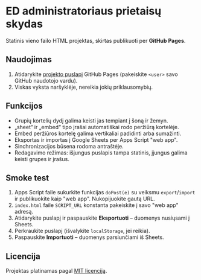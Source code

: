 # ED administratoriaus prietaisų skydas

Statinis vieno failo HTML projektas, skirtas publikuoti per **GitHub Pages**.

## Naudojimas

1. Atidarykite [projekto puslapį](https://<user>.github.io/admin-dashboard/) GitHub Pages (pakeiskite `<user>` savo GitHub naudotojo vardu).
2. Viskas vyksta naršyklėje, nereikia jokių priklausomybių.

## Funkcijos

- Grupių kortelių dydį galima keisti jas tempiant į šoną ir žemyn.
- „sheet“ ir „embed“ tipo įrašai automatiškai rodo peržiūrą kortelėje.
- Embed peržiūros kortelę galima vertikaliai padidinti arba sumažinti.
- Eksportas ir importas į Google Sheets per Apps Script "web app".
- Sinchronizacijos būsena rodoma antraštėje.
- Redagavimo režimas: išjungus puslapis tampa statinis, įjungus galima keisti grupes ir įrašus.

## Smoke test

1. Apps Script faile sukurkite funkcijas `doPost(e)` su veiksmu `export`/`import` ir publikuokite kaip "web app". Nukopijuokite gautą URL.
2. `index.html` faile `SCRIPT_URL` konstanta pakeiskite į savo "web app" adresą.
3. Atidarykite puslapį ir paspauskite **Eksportuoti** – duomenys nusiųsami į Sheets.
4. Perkraukite puslapį (išvalykite `localStorage`, jei reikia).
5. Paspauskite **Importuoti** – duomenys parsiunčiami iš Sheets.

## Licencija

Projektas platinamas pagal [MIT licenciją](LICENSE).

